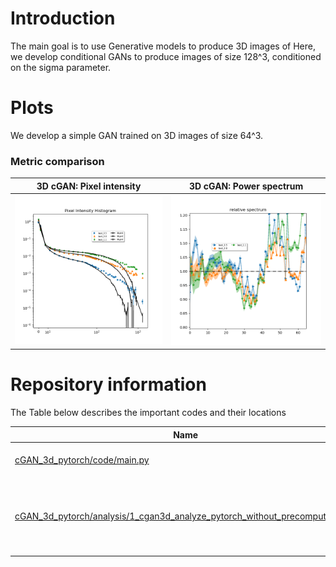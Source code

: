 # Introduction
The main goal is to use Generative models to produce 3D images of 
Here, we develop conditional GANs to produce images of size 128^3, conditioned on the sigma parameter.
# Plots

We develop a simple GAN trained on 3D images of size 64^3.
### Metric comparison
3D cGAN: Pixel intensity | 3D cGAN: Power spectrum  |
:-------------:|:---------------:
![Pixel intensity](https://github.com/vmos1/Code_highlights/blob/main/3_cond_GANs_cosmology/images/cgan_pixel_hist.png) |![Power spectrum](https://github.com/vmos1/Code_highlights/blob/main/3_cond_GANs_cosmology/images/cgan_spec_rel.png)

# Repository information
The Table below describes the important codes and their locations

| Name | Description |
| --- | ---|
| [cGAN_3d_pytorch/code/main.py](https://github.com/vmos1/Code_highlights/blob/main/3_cond_GANs_cosmology/cGAN_3d_pytorch/code/main.py) | main training code |
|[cGAN_3d_pytorch/analysis/1_cgan3d_analyze_pytorch_without_precompute.ipynb](https://github.com/vmos1/Code_highlights/blob/main/3_cond_GANs_cosmology/cGAN_3d_pytorch/analysis/1_cgan3d_analyze_pytorch_without_precompute.ipynb) | Notebook to analyze GAN results and view best epoch-steps |
